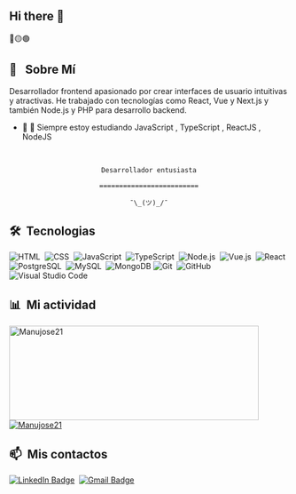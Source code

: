 ## Hi there 👋

<div>
🔴🟡🟢

<br>
<div>

  ## 🧭 &nbsp; Sobre Mí
  Desarrollador frontend apasionado por crear interfaces de usuario intuitivas y atractivas. He trabajado con tecnologías como React, Vue y Next.js y también Node.js y PHP para desarrollo backend.
  <!-- - 🔭 I'm currently working on <a href="#">MyJob</a> -->

  - 🌱  🌱 Siempre estoy estudiando JavaScript , TypeScript , ReactJS , NodeJS

  <br>
  

</div>


<div align="center">

  `Desarrollador entusiasta`
  <br>

  `=========================`
  <br>

  `¯\_(ツ)_/¯`
</div>

<div>

  ## 🛠️ &nbsp;Tecnologias

  ![HTML](https://img.shields.io/badge/-HTML-0D1117?style=flat&logo=HTML5)&nbsp;
  ![CSS](https://img.shields.io/badge/-CSS-0D1117?style=flat&logo=CSS3&logoColor=1572B6)&nbsp;
  ![JavaScript](https://img.shields.io/badge/-JavaScript-0D1117?style=flat&logo=javascript)&nbsp;
  ![TypeScript](https://img.shields.io/badge/-TypeScript-0D1117?style=flat&logo=typescript)&nbsp;
  ![Node.js](https://img.shields.io/badge/-Node.js-0D1117?style=flat&logo=node.js)&nbsp;
  ![Vue.js](https://img.shields.io/badge/-Vue.js-0D1117?style=flat&logo=vue.js)&nbsp;
  ![React](https://img.shields.io/badge/-React-0D1117?style=flat&logo=react)&nbsp;
  ![PostgreSQL](https://img.shields.io/badge/-PostgreSQL-0D1117?style=flat&logo=postgresql)&nbsp;
  ![MySQL](https://img.shields.io/badge/-MySQL-0D1117?style=flat&logo=mysql)&nbsp;
  ![MongoDB](https://img.shields.io/badge/-MongoDB-0D1117?style=flat&logo=mongodb)
  ![Git](https://img.shields.io/badge/-Git-0D1117?style=flat&logo=git)&nbsp;
  ![GitHub](https://img.shields.io/badge/-GitHub-0D1117?style=flat&logo=github)&nbsp;
  ![Visual Studio Code](https://img.shields.io/badge/-VS%20Code-0D1117?style=flat&logo=visual-studio-code&logoColor=007ACC)&nbsp;

</div>


<div>

  ## 📊 &nbsp;Mi actividad
  <a href="https://github.com/Manujose21">
    <img width=450 height=170 align="center" alt="Manujose21" src="https://github-readme-stats.vercel.app/api?username=Manujose21&theme=midnight-purple&show_icons=true&bg_color=0D1117&hide_border=true&count_private=true" />
  </a>
  <a href="https://github.com/Pepyn0">
    <img align="center" alt="Manujose21" src="https://github-readme-stats.vercel.app/api/top-langs/?username=Manujose21&theme=midnight-purple&layout=compact&bg_color=0D1117&hide_border=true&count_private=true" />
  </a>
</div>

<div>

  ## 📫 &nbsp;Mis contactos

  <!-- [![Portfolio Badge](https://img.shields.io/badge/-Portifolio-blueviolet?style=flat-square&logo=Portfolio&logoColor=white)](https://pepyn0.github.io/)&nbsp; -->
  [![LinkedIn Badge](https://img.shields.io/badge/-Manuel_Urdaneta-blue?style=flat-square&logo=Linkedin&logoColor=white&link=https://www.linkedin.com/in/manuel-urdaneta-474412240/)](https://www.linkedin.com/in/manuel-urdaneta-474412240/)&nbsp;
  [![Gmail Badge](https://img.shields.io/badge/-m4nufra@gmail.com-red?style=flat-square&logo=Gmail&logoColor=white)](mailto:m4nufra@gmail.com)&nbsp;


</div>

